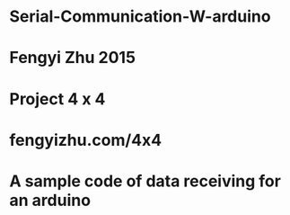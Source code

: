 # Serial-Communication-W-arduino
# Fengyi Zhu 2015
# Project 4 x 4 
# fengyizhu.com/4x4
# A sample code of data receiving for an arduino
